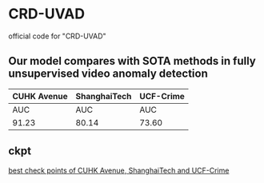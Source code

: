 # CRD-UVAD
official code for "CRD-UVAD"
## Our model compares with SOTA methods in fully unsupervised video anomaly detection
CUHK Avenue|ShanghaiTech|UCF-Crime
---|---|---
AUC|AUC|AUC
91.23|80.14|73.60

## ckpt
[best check points of CUHK Avenue, ShanghaiTech and UCF-Crime](https://1drv.ms/f/s!ArV0T_2gPwr6g0wZTNMCZJLTRoKv?e=VmiU5S)


